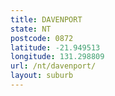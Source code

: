 ```yaml
---
title: DAVENPORT
state: NT
postcode: 0872
latitude: -21.949513
longitude: 131.298809
url: /nt/davenport/
layout: suburb
---
```

